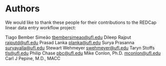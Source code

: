 # Authors

We would like to thank these people for their contributions to the REDCap linear data entry workflow project:

Tiago Bember Simeão <tbembersimeao@ufl.edu>
Dileep Rajput <rajputd@ufl.edu>
Prasad Lanka <planka@ufl.edu>
Surya Prasanna <suryayalla@ufl.edu>
Stewart Wehmeyer <swehmeyer@ufl.edu>
Taryn Stoffs <tls@ufl.edu>
Philip Chase <pbc@ufl.edu>
Mike Conlon, Ph.D. <mconlon@ufl.edu>
Carl J Pepine, M.D., MACC
